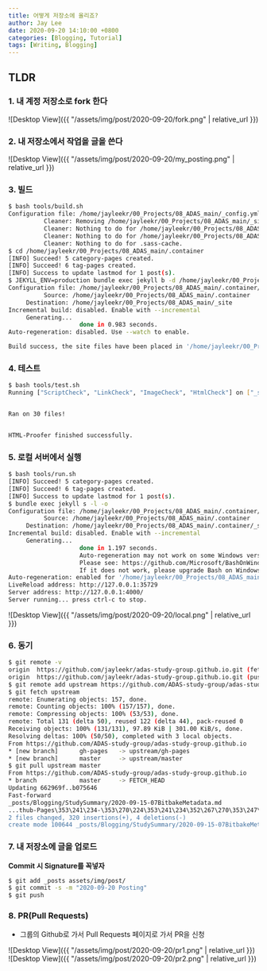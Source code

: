 ```yaml
---
title: 어떻게 저장소에 올리죠?
author: Jay Lee
date: 2020-09-20 14:10:00 +0800
categories: [Blogging, Tutorial]
tags: [Writing, Blogging]
---
```


## TLDR
### 1. 내 계정 저장소로 fork 한다

![Desktop View]({{ "/assets/img/post/2020-09-20/fork.png" | relative_url }})

### 2. 내 저장소에서 작업을 글을 쓴다

![Desktop View]({{ "/assets/img/post/2020-09-20/my_posting.png" | relative_url }})

### 3. 빌드

``` sh
$ bash tools/build.sh
Configuration file: /home/jayleekr/00_Projects/08_ADAS_main/_config.yml
          Cleaner: Removing /home/jayleekr/00_Projects/08_ADAS_main/_site...
          Cleaner: Nothing to do for /home/jayleekr/00_Projects/08_ADAS_main/.jekyll-metadata.
          Cleaner: Nothing to do for /home/jayleekr/00_Projects/08_ADAS_main/.jekyll-cache.
          Cleaner: Nothing to do for .sass-cache.
$ cd /home/jayleekr/00_Projects/08_ADAS_main/.container
[INFO] Succeed! 5 category-pages created.
[INFO] Succeed! 6 tag-pages created.
[INFO] Success to update lastmod for 1 post(s).
$ JEKYLL_ENV=production bundle exec jekyll b -d /home/jayleekr/00_Projects/08_ADAS_main/_site
Configuration file: /home/jayleekr/00_Projects/08_ADAS_main/.container/_config.yml
          Source: /home/jayleekr/00_Projects/08_ADAS_main/.container
     Destination: /home/jayleekr/00_Projects/08_ADAS_main/_site
Incremental build: disabled. Enable with --incremental
     Generating... 
                    done in 0.983 seconds.
Auto-regeneration: disabled. Use --watch to enable.

Build success, the site files have been placed in '/home/jayleekr/00_Projects/08_ADAS_main/_site'.
```

### 4. 테스트

``` sh
$ bash tools/test.sh
Running ["ScriptCheck", "LinkCheck", "ImageCheck", "HtmlCheck"] on ["_site"] on *.html... 


Ran on 30 files!


HTML-Proofer finished successfully.
```
     
### 5. 로컬 서버에서 실행

``` sh
$ bash tools/run.sh
[INFO] Succeed! 5 category-pages created.
[INFO] Succeed! 6 tag-pages created.
[INFO] Success to update lastmod for 1 post(s).
$ bundle exec jekyll s -l -o
Configuration file: /home/jayleekr/00_Projects/08_ADAS_main/.container/_config.yml
          Source: /home/jayleekr/00_Projects/08_ADAS_main/.container
     Destination: /home/jayleekr/00_Projects/08_ADAS_main/.container/_site
Incremental build: disabled. Enable with --incremental
     Generating... 
                    done in 1.197 seconds.
                    Auto-regeneration may not work on some Windows versions.
                    Please see: https://github.com/Microsoft/BashOnWindows/issues/216
                    If it does not work, please upgrade Bash on Windows or run Jekyll with --no-watch.
Auto-regeneration: enabled for '/home/jayleekr/00_Projects/08_ADAS_main/.container'
LiveReload address: http://127.0.0.1:35729
Server address: http://127.0.0.1:4000/
Server running... press ctrl-c to stop.
```

![Desktop View]({{ "/assets/img/post/2020-09-20/local.png" | relative_url }})

### 6. 동기

``` sh
$ git remote -v
origin  https://github.com/jayleekr/adas-study-group.github.io.git (fetch)
origin  https://github.com/jayleekr/adas-study-group.github.io.git (push)
$ git remote add upstream https://github.com/ADAS-study-group/adas-study-group.github.io.git
$ git fetch upstream
remote: Enumerating objects: 157, done.
remote: Counting objects: 100% (157/157), done.
remote: Compressing objects: 100% (53/53), done.
remote: Total 131 (delta 50), reused 122 (delta 44), pack-reused 0
Receiving objects: 100% (131/131), 97.89 KiB | 301.00 KiB/s, done.
Resolving deltas: 100% (50/50), completed with 3 local objects.
From https://github.com/ADAS-study-group/adas-study-group.github.io
* [new branch]      gh-pages   -> upstream/gh-pages
* [new branch]      master     -> upstream/master
$ git pull upstream master 
From https://github.com/ADAS-study-group/adas-study-group.github.io
* branch            master     -> FETCH_HEAD
Updating 662969f..b075646
Fast-forward
_posts/Blogging/StudySummary/2020-09-15-07BitbakeMetadata.md                                           | 315 +++++++++++++++++++++++++++++++++++++++++++++++++++
...thub-Pages\353\241\234-\353\270\224\353\241\234\352\267\270\353\247\214\353\223\244\352\270\260.md" |   9 +-
2 files changed, 320 insertions(+), 4 deletions(-)
create mode 100644 _posts/Blogging/StudySummary/2020-09-15-07BitbakeMetadata.md
```

### 7. 내 저장소에 글을 업로드

**Commit 시 Signature를 꼭넣자**

``` sh
$ git add _posts assets/img/post/
$ git commit -s -m "2020-09-20 Posting"
$ git push
```

### 8. PR(Pull Requests)

- 그룹의 Github로 가서 Pull Requests 페이지로 가서 PR을 신청

![Desktop View]({{ "/assets/img/post/2020-09-20/pr1.png" | relative_url }})
![Desktop View]({{ "/assets/img/post/2020-09-20/pr2.png" | relative_url }})